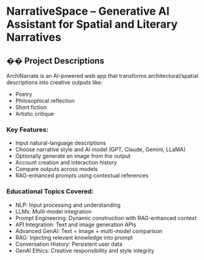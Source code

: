 # NarrativeSpace – Generative AI Assistant for Spatial and Literary Narratives

## �� Project Descriptions


ArchiNarrate is an AI-powered web app that transforms architectural/spatial descriptions into creative outputs like:
- Poetry
- Philosophical reflection
- Short fiction
- Artistic critique

### Key Features:
- Input natural-language descriptions
- Choose narrative style and AI model (GPT, Claude, Gemini, LLaMA)
- Optionally generate an image from the output
- Account creation and interaction history
- Compare outputs across models
- RAG-enhanced prompts using contextual references

### Educational Topics Covered:
- NLP: Input processing and understanding
- LLMs: Multi-model integration
- Prompt Engineering: Dynamic construction with RAG-enhanced context
- API Integration: Text and image generation APIs
- Advanced GenAI: Text + image + multi-model comparison
- RAG: Injecting relevant knowledge into prompt
- Conversation History: Persistent user data
- GenAI Ethics: Creative responsibility and style integrity

